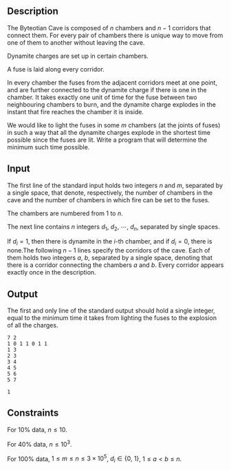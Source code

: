## Description

The Byteotian Cave is composed of $n$ chambers and $n-1$ corridors that connect them. For every pair of chambers there is unique way to move from one of them to another without leaving the cave.

Dynamite charges are set up in certain chambers.

A fuse is laid along every corridor.

In every chamber the fuses from the adjacent corridors meet at one point, and are further connected to the dynamite charge if there is one in the chamber. It takes exactly one unit of time for the fuse between two neighbouring chambers to burn, and the dynamite charge explodes in the instant that fire reaches the chamber it is inside.

We would like to light the fuses in some $m$ chambers (at the joints of fuses) in such a way that all the dynamite charges explode in the shortest time possible since the fuses are lit. Write a program that will determine the minimum such time possible.

## Input

The first line of the standard input holds two integers $n$ and $m$, separated by a single space, that denote, respectively, the number of chambers in the cave and the number of chambers in which fire can be set to the fuses.

The chambers are numbered from $1$ to $n$.

The next line contains $n$ integers $d_1,\ d_2,\ \cdots,\ d_n$, separated by single spaces.

If $d_i=1$, then there is dynamite in the $i$-th chamber, and if $d_i=0$, there is none.The following $n-1$ lines specify the corridors of the cave. Each of them holds two integers $a,\ b$, separated by a single space, denoting that there is a corridor connecting the chambers $a$ and $b$. Every corridor appears exactly once in the description.

## Output

The first and only line of the standard output should hold a single integer, equal to the minimum time it takes from lighting the fuses to the explosion of all the charges.

```input1
7 2
1 0 1 1 0 1 1
1 3
2 3
3 4
4 5
5 6
5 7
```

```output1
1
```

## Constraints

For $10\%$ data, $n\leq 10$.

For $40\%$ data, $n\leq 10^3$.

For $100\%$ data, $1\leq m\leq n\leq 3\times 10^5$, $d_i\in\{0,\ 1\}$, $1\leq a<b\leq n$.